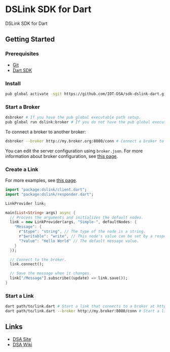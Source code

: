 # DSLink SDK for Dart

DSLink SDK for Dart

## Getting Started

### Prerequisites

- [Git](https://git-scm.com/downloads)
- [Dart SDK](https://www.dartlang.org/downloads/)

### Install

```bash
pub global activate -sgit https://github.com/IOT-DSA/sdk-dslink-dart.git # Globally install the DSA Dart SDK
```

### Start a Broker

```bash
dsbroker # If you have the pub global executable path setup.
pub global run dslink:broker # If you do not have the pub global executable path setup.
```

To connect a broker to another broker:

```bash
dsbroker --broker http://my.broker.org:8080/conn # Connect a broker to another broker
```

You can edit the server configuration using `broker.json`. For more information about broker configuration, see [this page](https://github.com/IOT-DSA/sdk-dslink-dart/wiki/Configuring-a-Broker).

### Create a Link

For more examples, see [this page](https://github.com/IOT-DSA/sdk-dslink-dart/tree/master/example).

```dart
import "package:dslink/client.dart";
import "package:dslink/responder.dart";

LinkProvider link;

main(List<String> args) async {
  // Process the arguments and initializes the default nodes.
  link = new LinkProvider(args, "Simple-", defaultNodes: {
    "Message": {
      r"$type": "string", // The type of the node is a string.
      r"$writable": "write", // This node's value can be set by a responder link.
      "?value": "Hello World" // The default message value.
    }
  });

  // Connect to the broker.
  link.connect();

  // Save the message when it changes.
  link["/Message"].subscribe((update) => link.save());
}
```

### Start a Link

```bash
dart path/to/link.dart # Start a link that connects to a broker at http://127.0.0.1:8080/conn
dart path/to/link.dart --broker http://my.broker:8080/conn # Start a link that connects to the specified broker.
```

## Links

- [DSA Site](http://iot-dsa.org/)
- [DSA Wiki](https://github.com/IOT-DSA/docs/wiki)
